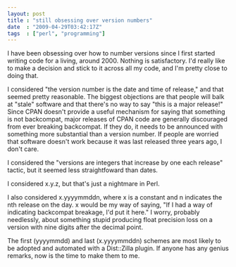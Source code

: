 ```yaml
---
layout: post
title : "still obsessing over version numbers"
date  : "2009-04-29T03:42:17Z"
tags  : ["perl", "programming"]
---
```

I have been obsessing over how to number versions since I first started writing code for a living, around 2000.  Nothing is satisfactory.  I'd really like to make a decision and stick to it across all my code, and I'm pretty close to doing that.

I considered "the version number is the date and time of release," and that seemed pretty reasonable.  The biggest objections are that people will balk at "stale" software and that there's no way to say "this is a major release!" Since CPAN doesn't provide a useful mechanism for saying that something is not backcompat, major releases of CPAN code are generally discouraged from ever breaking backcompat.  If they do, it needs to be announced with something more substantial than a version number.  If people are worried that software doesn't work because it was last released three years ago, I don't care.

I considered the "versions are integers that increase by one each release" tactic, but it seemed less straightfoward than dates.

I considered x.y.z, but that's just a nightmare in Perl.

I also considered x.yyyymmddn, where x is a constant and n indicates the nth release on the day.  x would be my way of saying, "If I had a way of indicating backcompat breakage, I'd put it here."  I worry, probably needlessly, about something stupid producing float precision loss on a version with nine digits after the decimal point.

The first (yyyymmdd) and last (x.yyyymmddn) schemes are most likely to be adopted and automated with a Dist::Zilla plugin.  If anyone has any genius remarks, now is the time to make them to me. 
